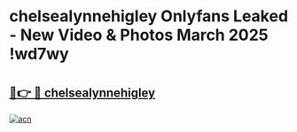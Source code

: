 # chelsealynnehigley Onlyfans Leaked - New Video & Photos March 2025 !wd7wy

# <h2><a href="https://wimrfe.iuczelnia.edu.pl?title=chelsealynnehigley&ref=wd7wy">🔗👉 🔴 chelsealynnehigley</a></h2>

[![acn](https://github.com/user-attachments/assets/0f9c940e-d8b0-45ae-aac7-cd30a18b3e1c)](https://wimrfe.iuczelnia.edu.pl?title=chelsealynnehigley&ref=wd7wy)

